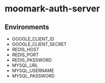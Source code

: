 # moomark-auth-server

## Environments

- GOOGLE_CLIENT_ID
- GOOGLE_CLIENT_SECRET
- REDIS_HOST
- REDIS_PORT
- REDIS_PASSWORD
- MYSQL_URL
- MYSQL_USERNAME
- MYSQL_PASSWORD
